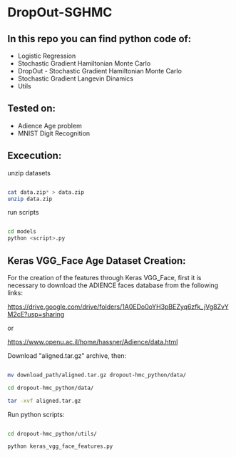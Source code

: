 # DropOut-SGHMC

## In this repo you can find python code of:
* Logistic Regression
* Stochastic Gradient Hamiltonian Monte Carlo
* DropOut - Stochastic Gradient Hamiltonian Monte Carlo
* Stochastic Gradient Langevin Dinamics
* Utils

## Tested on:

* Adience Age problem
* MNIST Digit Recognition

## Excecution:

unzip datasets

~~~bash

cat data.zip* > data.zip
unzip data.zip

~~~

run scripts

~~~bash

cd models
python <script>.py

~~~


## Keras VGG_Face Age Dataset Creation:

For the creation of the features through Keras VGG_Face, first it is necessary to download the ADIENCE faces database from the following links:

https://drive.google.com/drive/folders/1A0EDo0oYH3pBEZyq6zfk_jVg8ZvYM2cE?usp=sharing

or

https://www.openu.ac.il/home/hassner/Adience/data.html

Download "aligned.tar.gz" archive, then:

~~~bash

mv download_path/aligned.tar.gz dropout-hmc_python/data/

cd dropout-hmc_python/data/

tar -xvf aligned.tar.gz 

~~~


Run python scripts:

~~~bash

cd dropout-hmc_python/utils/

python keras_vgg_face_features.py

~~~
